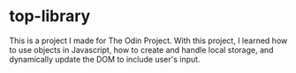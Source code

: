 # top-library

This is a project I made for The Odin Project. With this project, I learned how to use objects in Javascript, how to create and handle local storage, and dynamically update the DOM to include user's input.
